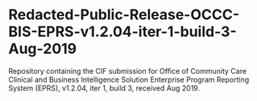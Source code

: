 # Redacted-Public-Release-OCCC-BIS-EPRS-v1.2.04-iter-1-build-3-Aug-2019
Repository containing the CIF submission for Office of Community Care Clinical and Business Intelligence Solution Enterprise Program Reporting System (EPRS), v1.2.04, iter 1, build 3, received Aug 2019.
